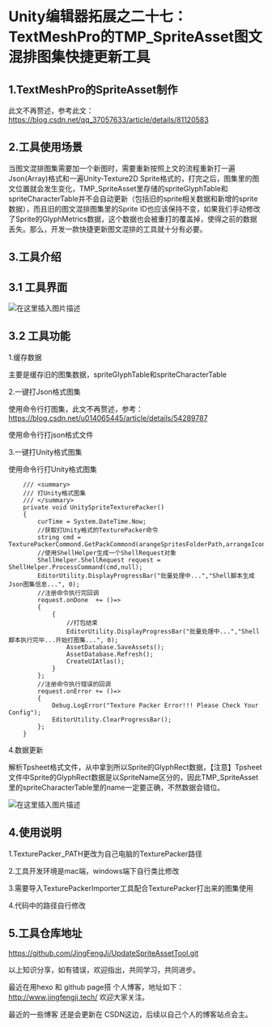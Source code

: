 # Unity编辑器拓展之二十七：TextMeshPro的TMP_SpriteAsset图文混排图集快捷更新工具

## 1.TextMeshPro的SpriteAsset制作

此文不再赘述，参考此文：https://blog.csdn.net/qq_37057633/article/details/81120583

## 2.工具使用场景
当图文混排图集需要加一个新图时，需要重新按照上文的流程重新打一遍Json(Array)格式和一遍Unity-Texture2D Sprite格式的，打完之后，图集里的图文位置就会发生变化，TMP_SpriteAsset里存储的spriteGlyphTable和spriteCharacterTable并不会自动更新（包括旧的sprite相关数据和新增的sprite数据），而且旧的图文混排图集里的Sprite ID也应该保持不变，如果我们手动修改了Sprite的GlyphMetrics数据，这个数据也会被重打的覆盖掉，使得之前的数据丢失。那么，开发一款快捷更新图文混排的工具就十分有必要。

## 3.工具介绍
## 3.1 工具界面

![在这里插入图片描述](https://img-blog.csdnimg.cn/20190809104416516.png?x-oss-process=image/watermark,type_ZmFuZ3poZW5naGVpdGk,shadow_10,text_aHR0cHM6Ly9ibG9nLmNzZG4ubmV0L3FxXzI2OTk5NTA5,size_16,color_FFFFFF,t_70)

## 3.2 工具功能
1.缓存数据

主要是缓存旧的图集数据，spriteGlyphTable和spriteCharacterTable

2.一键打Json格式图集

使用命令行打图集，此文不再赘述，参考：https://blog.csdn.net/u014065445/article/details/54289787

使用命令行打json格式文件

3.一键打Unity格式图集

使用命令行打Unity格式图集

```
    /// <summary>
    /// 打Unity格式图集
    /// </summary>
    private void UnitySpriteTexturePacker()
    {
        curTime = System.DateTime.Now;
        //获取打Unity格式的TexturePacker命令
        string cmd = TexturePackerCommond.GetPackCommond(arangeSpritesFolderPath,arrangeIconAtlasPngPath,arrangeIconAtlasTpsheetFilePath);
        //使用ShellHelper生成一个ShellRequest对象
        ShellHelper.ShellRequest request = ShellHelper.ProcessCommand(cmd,null);
        EditorUtility.DisplayProgressBar("批量处理中...","Shell脚本生成Json图集信息...", 0);
        //注册命令执行完回调
        request.onDone  += ()=>
        {
            {
                //打包结束
                EditorUtility.DisplayProgressBar("批量处理中...","Shell脚本执行完毕...开始打图集...", 0);
                AssetDatabase.SaveAssets();
                AssetDatabase.Refresh();
                CreateUIAtlas();
            }
        };
        //注册命令执行错误的回调
        request.onError += ()=>
        {
            Debug.LogError("Texture Packer Error!!! Please Check Your Config");
            EditorUtility.ClearProgressBar();
        };
    }
```
4.数据更新

解析Tpsheet格式文件，从中拿到所以Sprite的GlyphRect数据，【注意】Tpsheet文件中Sprite的GlyphRect数据是以SpriteName区分的，因此TMP_SpriteAsset里的spriteCharacterTable里的name一定要正确，不然数据会错位。

![在这里插入图片描述](https://img-blog.csdnimg.cn/20190809104455334.png?x-oss-process=image/watermark,type_ZmFuZ3poZW5naGVpdGk,shadow_10,text_aHR0cHM6Ly9ibG9nLmNzZG4ubmV0L3FxXzI2OTk5NTA5,size_16,color_FFFFFF,t_70)

## 4.使用说明
1.TexturePacker_PATH更改为自己电脑的TexturePacker路径

2.工具开发环境是mac端，windows端下自行类比修改

3.需要导入TexturePackerImporter工具配合TexturePacker打出来的图集使用

4.代码中的路径自行修改

## 5.工具仓库地址
https://github.com/JingFengJi/UpdateSpriteAssetTool.git

以上知识分享，如有错误，欢迎指出，共同学习，共同进步。

最近在用hexo 和 github page搭 个人博客，地址如下：
http://www.jingfengji.tech/
欢迎大家关注。

最近的一些博客 还是会更新在 CSDN这边，后续以自己个人的博客站点会主。